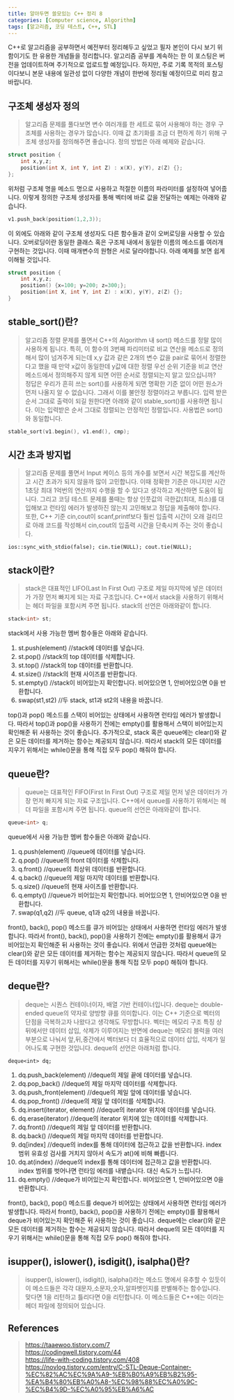 ```yaml
---
title: 알아두면 쓸모있는 C++ 정리 8
categories: [Computer science, Algorithm]
tags: [알고리즘, 코딩 테스트, C++, STL]
---
```


C++로 알고리즘을 공부하면서 예전부터 정리해두고 싶었고 필자 본인이 다시 보기 위함이기도 한 유용한 개념들을 정리합니다.
알고리즘 공부를 계속하는 한 이 포스팅은 버전을 업데이트하며 주기적으로 업로드할 예정입니다. 하지만, 주로 기록 목적의 포스팅이다보니 본문 내용에 일관성 없이 다양한 개념이 한번에 정리될 예정이므로 미리 참고 바랍니다. 

## 구조체 생성자 정의
> 알고리즘 문제를 풀다보면 변수 여러개를 한 세트로 묶어 사용해야 하는 경우 구조체를 사용하는 경우가 많습니다. 이때 값 초기화를 조금 더 편하게 하기 위해 구조체 생성자를 정의해주면 좋습니다. 정의 방법은 아래 예제와 같습니다.
```cpp
struct position {
    int x,y,z;
    position(int X, int Y, int Z) : x(X), y(Y), z(Z) {};
};
```
위처럼 구조체 명을 메소드 명으로 사용하고 적절한 이름의 파라미터를 설정하여 넣어줍니다. 이렇게 정의한 구조체 생성자를 통해 벡터에 바로 값을 전달하는 예제는 아래와 같습니다.
```cpp
v1.push_back(position(1,2,3));
```
이 외에도 아래와 같이 구조체 생성자도 다른 함수들과 같이 오버로딩을 사용할 수 있습니다. 오버로딩이란 동일한 클래스 혹은 구조체 내에서 동일한 이름의 메소드를 여러개 구현하는 것입니다. 이때 매개변수의 원형은 서로 달라야합니다. 아래 예제를 보면 쉽게 이해될 것입니다.
```cpp
struct position {
    int x,y,z;
    position() {x=100; y=200; z=300;};
    position(int X, int Y, int Z) : x(X), y(Y), z(Z) {};
}
``` 

## stable_sort()란?
> 알고리즘 정렬 문제를 풀면서 C++의 Algorithm 내 sort() 메소드를 정말 많이 사용하게 됩니다. 특히, 이 함수의 3번째 파리미터로 비교 연산을 메소드로 정의해서 많이 넘겨주게 되는데 x,y 값과 같은 2개의 변수 값을 pair로 묶어서 정렬한다고 했을 때 만약 x값이 동일한데 y값에 대한 정렬 우선 순위 기준을 비교 연산 메소드에서 정의해주지 않게 되면 어떤 순서로 정렬되는지 알고 있으십니까?  
정답은 우리가 흔히 쓰는 sort()를 사용하게 되면 명확한 기준 없이 어떤 원소가 먼저 나올지 알 수 없습니다. 그래서 이를 불안정 정렬이라고 부릅니다. 입력 받은 순서 그대로 출력이 되길 원한다면 아래와 같이 stable_sort()를 사용하면 됩니다. 이는 입력받은 순서 그대로 정렬되는 안정적인 정렬입니다. 사용법은 sort()와 동일합니다.
```cpp
stable_sort(v1.begin(), v1.end(), cmp);
```

## 시간 초과 방지법
> 알고리즘 문제를 풀면서 Input 케이스 등의 개수를 보면서 시간 복잡도를 계산하고 시간 초과가 되지 않을까 많이 고민합니다. 이때 정확한 기준은 아니지만 시간 1초당 최대 1억번의 연산까지 수행을 할 수 있다고 생각하고 계산하면 도움이 됩니다. 그리고 코딩 테스트 문제를 풀때는 항상 인풋값의 극한값(최대, 최소)를 대입해보고 런타임 에러가 발생하진 않는지 고민해보고 정답을 제출해야 합니다. 또한, C++ 기준 cin,cout이 scanf,printf보다 훨씬 입출력 시간이 오래 걸리므로 아래 코드를 작성해서 cin,cout의 입출력 시간을 단축시켜 주는 것이 좋습니다.
```
ios::sync_with_stdio(false); cin.tie(NULL); cout.tie(NULL);
```

## stack이란?
> stack은 대표적인 LIFO(Last In First Out) 구조로 제일 마지막에 넣은 데이터가 가장 먼저 빠지게 되는 자료 구조입니다. C++에서 stack을 사용하기 위해서는 <stack> 헤더 파일을 포함시켜 주면 됩니다. stack의 선언은 아래와같이 합니다.
```cpp
stack<int> st;
```
stack에서 사용 가능한 멤버 함수들은 아래와 같습니다.
1. st.push(element) //stack에 데이터를 넣습니다.
2. st.pop() //stack의 top 데이터를 삭제합니다.
3. st.top() //stack의 top 데이터를 반환합니다.
4. st.size() //stack의 현재 사이즈를 반환합니다.
5. st.empty() //stack이 비어있는지 확인합니다. 비어있으면 1, 안비어있으면 0을 반환합니다.
6. swap(st1,st2) //두 stack, st1과 st2의 내용을 바꿉니다.   
   
top()과 pop() 메소드를 스택이 비어있는 상태에서 사용하면 런타임 에러가 발생합니다. 따라서 top()과 pop()을 사용하기 전에는 empty()를 활용해서 스택이 비어있는지 확인해준 뒤 사용하는 것이 좋습니다. 추가적으로, stack 혹은 queue에는 clear()와 같은 모든 데이터를 제거하는 함수는 제공되지 않습니다. 따라서 stack의 모든 데이터를 지우기 위해서는 while()문을 통해 직접 모두 pop() 해줘야 합니다.

## queue란?
> queue는 대표적인 FIFO(First In First Out) 구조로 제일 먼저 넣은 데이터가 가장 먼저 빠지게 되는 자료 구조입니다. C++에서 queue를 사용하기 위해서는 <queue> 헤더 파일을 포함시켜 주면 됩니다. queue의 선언은 아래와같이 합니다.
```cpp
queue<int> q;
```
queue에서 사용 가능한 멤버 함수들은 아래와 같습니다.
1. q.push(element) //queue에 데이터를 넣습니다.
2. q.pop() //queue의 front 데이터를 삭제합니다.
3. q.front() //queue의 최상위 데이터를 반환합니다.
4. q.back() //queue의 제일 마지막 데이터를 반환합니다.
5. q.size() //queue의 현재 사이즈를 반환합니다.
6. q.empty() //queue가 비어있는지 확인합니다. 비어있으면 1, 안비어있으면 0을 반환합니다.
7. swap(q1,q2) //두 queue, q1과 q2의 내용을 바꿉니다.    
   
front(), back(), pop() 메소드를 큐가 비어있는 상태에서 사용하면 런타임 에러가 발생합니다. 따라서 front(), back(), pop()을 사용하기 전에는 empty()를 활용해서 큐가 비어있는지 확인해준 뒤 사용하는 것이 좋습니다. 위에서 언급한 것처럼 queue에는 clear()와 같은 모든 데이터를 제거하는 함수는 제공되지 않습니다. 따라서 queue의 모든 데이터를 지우기 위해서는 while()문을 통해 직접 모두 pop() 해줘야 합니다.

## deque란?
> deque는 시퀀스 컨테이너이자, 배열 기반 컨테이너입니다. deque는 double-ended queue의 약자로 양방향 큐를 의미합니다. 이는 C++ 기준으로 벡터의 단점을 극복하고자 나왔다고 생각해도 무방합니다. 벡터는 메모리 구조 특징 상 뒤에서만 데이터 삽입, 삭제가 이루어지는 반면에 deque는 메모리 블럭을 여러 부분으로 나눠서 앞,뒤,중간에서 벡터보다 더 효율적으로 데이터 삽입, 삭제가 일어나도록 구현한 것입니다. deque의 선언은 아래처럼 합니다.
```
deque<int> dq;
``` 
1. dq.push_back(element) //deque의 제일 끝에 데이터를 넣습니다.
2. dq.pop_back() //deque의 제일 마지막 데이터를 삭제합니다.
3. dq.push_front(element) //deque의 제일 앞에 데이터를 넣습니다.
4. dq.pop_front() //deque의 제일 앞 데이터를 삭제합니다.
5. dq.insert(iterator, element) //deque의 iterator 위치에 데이터를 넣습니다.
6. dq.erase(iterator) //deque의 iterator 위치에 있는 데이터를 삭제합니다.
7. dq.front() //deque의 제일 앞 데이터를 반환합니다.
8. dq.back() //deque의 제일 마지막 데이터를 반환합니다.
9. dq[index] //deque의 index를 통해 데이터에 접근하고 값을 반환합니다. index 범위 유효성 검사를 거치지 않아서 속도가 at()에 비해 빠릅니다.
10. dq.at(index) //deque의 index를 통해 데이터에 접근하고 값을 반환합니다. index 범위를 벗어나면 런타임 에러를 내뱉습니다. 대신 속도가 느립니다.
11. dq.empty() //deque가 비어있는지 확인합니다. 비어있으면 1, 안비어있으면 0을 반환합니다.

front(), back(), pop() 메소드를 deque가 비어있는 상태에서 사용하면 런타임 에러가 발생합니다. 따라서 front(), back(), pop()을 사용하기 전에는 empty()를 활용해서 deque가 비어있는지 확인해준 뒤 사용하는 것이 좋습니다. deque에는 clear()와 같은 모든 데이터를 제거하는 함수는 제공되지 않습니다. 따라서 deque의 모든 데이터를 지우기 위해서는 while()문을 통해 직접 모두 pop() 해줘야 합니다.

## isupper(), islower(), isdigit(), isalpha()란?
> isupper(), islower(), isdigit(), isalpha()라는 메소드 명에서 유추할 수 있듯이 이 메소드들은 각각 대문자,소문자,숫자,알파벳인지를 판별해주는 함수입니다. 맞다면 1을 리턴하고 틀리다면 0을 리턴합니다. 이 메소드들은 C++에는 <cctype>이라는 헤더 파일에 정의되어 있습니다.

## References
> https://taaewoo.tistory.com/7   
https://codingwell.tistory.com/44  
https://life-with-coding.tistory.com/408    
https://novlog.tistory.com/entry/C-STL-Deque-Container-%EC%82%AC%EC%9A%A9-%EB%B0%A9%EB%B2%95-%EA%B4%80%EB%A0%A8-%EC%98%88%EC%A0%9C-%EC%B4%9D-%EC%A0%95%EB%A6%AC